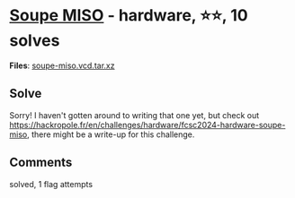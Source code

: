 [Soupe MISO](challenge_files/README.md) - hardware, ⭐⭐, 10 solves
===

**Files**: [soupe-miso.vcd.tar.xz](https://www.narthorn.com/ctf/FCSC-2024/challenge_files/hardware/Soupe%20MISO/soupe-miso.vcd.tar.xz)

## Solve

Sorry! I haven't gotten around to writing that one yet, but check out https://hackropole.fr/en/challenges/hardware/fcsc2024-hardware-soupe-miso, there might be a write-up for this challenge.

## Comments

solved, 1 flag attempts